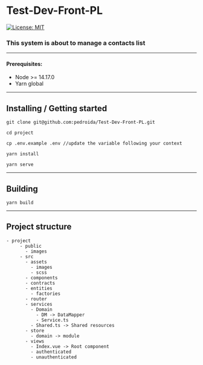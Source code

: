 # Test-Dev-Front-PL

[![License: MIT](https://img.shields.io/badge/License-MIT-yellow.svg)](https://opensource.org/licenses/MIT)

### This system is about to manage a contacts list

***

#### Prerequisites:

* Node >= 14.17.0
* Yarn global

***
## Installing / Getting started

```shell
git clone git@github.com:pedroida/Test-Dev-Front-PL.git

cd project

cp .env.example .env //update the variable following your context

yarn install

yarn serve
```
 ***

## Building

```
yarn build
```

***

## Project structure

```shell
- project
     - public
       - images
     - src
       - assets
         - images
         - scss
       - components
       - contracts
       - entities
         - factories
       - router
       - services
         - Domain
           - DM -> DataMapper
           - Service.ts
         - Shared.ts -> Shared resources
       - store
         - domain -> module
       - views
         - Index.vue -> Root component
         - authenticated
         - unauthenticated
```


